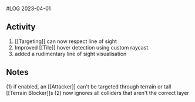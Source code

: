 #LOG
2023-04-01

## Activity
1. [[Targeting]] can now respect line of sight
2. Improved [[Tile]] hover detection using custom raycast
3. added a rudimentary line of sight visualisation

## Notes
(1) if enabled, an [[Attacker]] can't be targeted through terrain or tall [[Terrain Blocker]]s
(2) now ignores all colliders that aren't the correct layer
